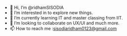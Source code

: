 - 👋 Hi, I’m @ridhamSISODIA
- 👀 I’m interested in to explore new things.
- 🌱 I’m currently learning IT and master classing from IIT. 
- 💞️ I’m looking to collaborate on UX/UI and much more.
- 📫 How to reach me :sisodiaridham0123@gmail.com

<!---
ridhamSISODIA/ridhamSISODIA is a ✨ special ✨ repository because its `README.md` (this file) appears on your GitHub profile.
You can click the Preview link to take a look at your changes.
--->
